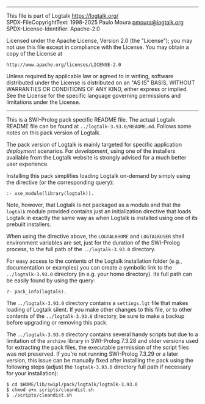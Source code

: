 ________________________________________________________________________

This file is part of Logtalk <https://logtalk.org/>  
SPDX-FileCopyrightText: 1998-2025 Paulo Moura <pmoura@logtalk.org>  
SPDX-License-Identifier: Apache-2.0

Licensed under the Apache License, Version 2.0 (the "License");
you may not use this file except in compliance with the License.
You may obtain a copy of the License at

    http://www.apache.org/licenses/LICENSE-2.0

Unless required by applicable law or agreed to in writing, software
distributed under the License is distributed on an "AS IS" BASIS,
WITHOUT WARRANTIES OR CONDITIONS OF ANY KIND, either express or implied.
See the License for the specific language governing permissions and
limitations under the License.
________________________________________________________________________


This is a SWI-Prolog pack specific README file. The actual Logtalk
README file can be found at `../logtalk-3.93.0/README.md`. Follows
some notes on this pack version of Logtalk.

The pack version of Logtalk is mainly targeted for specific application
*deployment* scenarios. For *development*, using one of the installers
available from the Logtalk website is strongly advised for a much better
user experience.

Installing this pack simplifies loading Logtalk on-demand by simply
using the directive (or the corresponding query):

	:- use_module(library(logtalk)).

Note, however, that Logtalk is not packaged as a module and that the
`logtalk` module provided contains just an initialization directive
that loads Logtalk in exactly the same way as when Logtalk is installed
using one of its prebuilt installers.

When using the directive above, the `LOGTALKHOME` and `LOGTALKUSER`
shell environment variables are set, just for the duration of the
SWI-Prolog process, to the full path of the `../logtalk-3.93.0`
directory.

For easy access to the contents of the Logtalk installation folder
(e.g., documentation or examples) you can create a symbolic link to the
`../logtalk-3.93.0` directory (in e.g. your home directory). Its full
path can be easily found by using the query:

	?- pack_info(logtalk).

The `../logtalk-3.93.0` directory contains a `settings.lgt` file that
makes loading of Logtalk silent. If you make other changes to this file,
or to other contents of the `../logtalk-3.93.0` directory, be sure to
make a backup before upgrading or removing this pack.

The `../logtalk-3.93.0` directory contains several handy scripts but due
to a limitation of the `archive` library in SWI-Prolog 7.3.28 and older
versions used for extracting the pack files, the executable permission
of the script files was not preserved. If you're not running SWI-Prolog
7.3.29 or a later version, this issue can be manually fixed after installing
the pack using the following steps (adjust the `logtalk-3.93.0` directory
full path if necessary for your installation):

	$ cd $HOME/lib/swipl/pack/logtalk/logtalk-3.93.0
	$ chmod a+x scripts/cleandist.sh
	$ ./scripts/cleandist.sh
